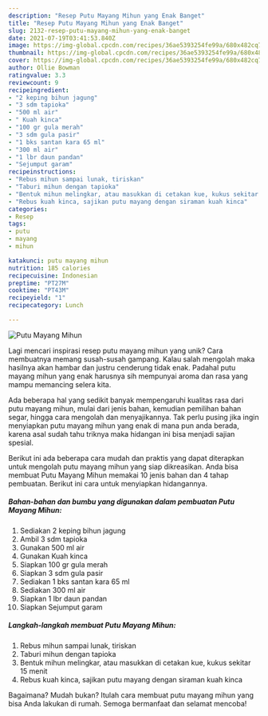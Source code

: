 ```yaml
---
description: "Resep Putu Mayang Mihun yang Enak Banget"
title: "Resep Putu Mayang Mihun yang Enak Banget"
slug: 2132-resep-putu-mayang-mihun-yang-enak-banget
date: 2021-07-19T03:41:53.840Z
image: https://img-global.cpcdn.com/recipes/36ae5393254fe99a/680x482cq70/putu-mayang-mihun-foto-resep-utama.jpg
thumbnail: https://img-global.cpcdn.com/recipes/36ae5393254fe99a/680x482cq70/putu-mayang-mihun-foto-resep-utama.jpg
cover: https://img-global.cpcdn.com/recipes/36ae5393254fe99a/680x482cq70/putu-mayang-mihun-foto-resep-utama.jpg
author: Ollie Bowman
ratingvalue: 3.3
reviewcount: 9
recipeingredient:
- "2 keping bihun jagung"
- "3 sdm tapioka"
- "500 ml air"
- " Kuah kinca"
- "100 gr gula merah"
- "3 sdm gula pasir"
- "1 bks santan kara 65 ml"
- "300 ml air"
- "1 lbr daun pandan"
- "Sejumput garam"
recipeinstructions:
- "Rebus mihun sampai lunak, tiriskan"
- "Taburi mihun dengan tapioka"
- "Bentuk mihun melingkar, atau masukkan di cetakan kue, kukus sekitar 15 menit"
- "Rebus kuah kinca, sajikan putu mayang dengan siraman kuah kinca"
categories:
- Resep
tags:
- putu
- mayang
- mihun

katakunci: putu mayang mihun 
nutrition: 185 calories
recipecuisine: Indonesian
preptime: "PT27M"
cooktime: "PT43M"
recipeyield: "1"
recipecategory: Lunch

---
```



![Putu Mayang Mihun](https://img-global.cpcdn.com/recipes/36ae5393254fe99a/680x482cq70/putu-mayang-mihun-foto-resep-utama.jpg)

Lagi mencari inspirasi resep putu mayang mihun yang unik? Cara membuatnya memang susah-susah gampang. Kalau salah mengolah maka hasilnya akan hambar dan justru cenderung tidak enak. Padahal putu mayang mihun yang enak harusnya sih mempunyai aroma dan rasa yang mampu memancing selera kita.

Ada beberapa hal yang sedikit banyak mempengaruhi kualitas rasa dari putu mayang mihun, mulai dari jenis bahan, kemudian pemilihan bahan segar, hingga cara mengolah dan menyajikannya. Tak perlu pusing jika ingin menyiapkan putu mayang mihun yang enak di mana pun anda berada, karena asal sudah tahu triknya maka hidangan ini bisa menjadi sajian spesial.




Berikut ini ada beberapa cara mudah dan praktis yang dapat diterapkan untuk mengolah putu mayang mihun yang siap dikreasikan. Anda bisa membuat Putu Mayang Mihun memakai 10 jenis bahan dan 4 tahap pembuatan. Berikut ini cara untuk menyiapkan hidangannya.

<!--inarticleads1-->

##### Bahan-bahan dan bumbu yang digunakan dalam pembuatan Putu Mayang Mihun:

1. Sediakan 2 keping bihun jagung
1. Ambil 3 sdm tapioka
1. Gunakan 500 ml air
1. Gunakan  Kuah kinca
1. Siapkan 100 gr gula merah
1. Siapkan 3 sdm gula pasir
1. Sediakan 1 bks santan kara 65 ml
1. Sediakan 300 ml air
1. Siapkan 1 lbr daun pandan
1. Siapkan Sejumput garam




<!--inarticleads2-->

##### Langkah-langkah membuat Putu Mayang Mihun:

1. Rebus mihun sampai lunak, tiriskan
1. Taburi mihun dengan tapioka
1. Bentuk mihun melingkar, atau masukkan di cetakan kue, kukus sekitar 15 menit
1. Rebus kuah kinca, sajikan putu mayang dengan siraman kuah kinca




Bagaimana? Mudah bukan? Itulah cara membuat putu mayang mihun yang bisa Anda lakukan di rumah. Semoga bermanfaat dan selamat mencoba!
